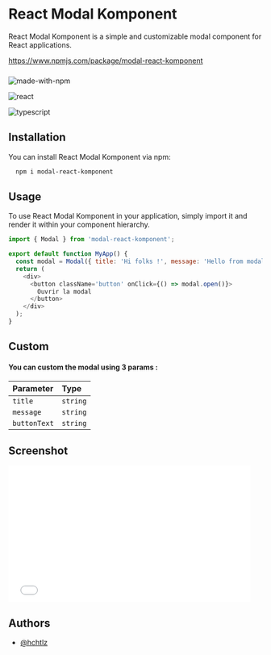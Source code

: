 
# React Modal  Komponent

React Modal Komponent is a simple and customizable modal component for React applications.

https://www.npmjs.com/package/modal-react-komponent
###

![made-with-npm](https://img.shields.io/badge/npm-323330?style=for-the-badge&logo=npm&logoColor=F7DF1E)

![react](https://img.shields.io/badge/react-blue.svg?style=for-the-badge&logo=react&logoColor=white)

![typescript](https://img.shields.io/badge/typescript-yellow.svg?style=for-the-badge&logo=typescript&logoColor=white)
## Installation

You can install React Modal Komponent via npm:

```bash
  npm i modal-react-komponent
```
## Usage

To use React Modal Komponent in your application, simply import it and render it within your component hierarchy.

```javascript
import { Modal } from 'modal-react-komponent';

export default function MyApp() {
  const modal = Modal({ title: 'Hi folks !', message: 'Hello from modal-react-komponent', buttonText: 'Close' });
  return (
    <div>
      <button className='button' onClick={() => modal.open()}>
        Ouvrir la modal
      </button>
    </div>
  );
}

```
## Custom

#### You can custom the modal using 3 params :

| Parameter | Type     |
| :-------- | :------- |
| `title` | `string` |
| `message` | `string` |
| `buttonText` | `string` |

## Screenshot

<iframe src="./assets/kapture.gif" width="480" height="270" frameBorder="0" class="giphy-embed" allowFullScreen></iframe>

## Authors

- [@hchtlz](https://www.github.com/hchtlz)

